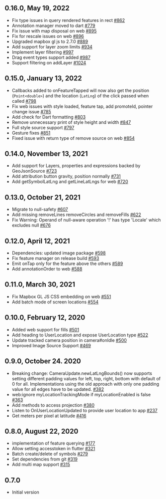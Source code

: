 ## 0.16.0, May 19, 2022
* Fix type issues in query rendered features in rect [#862](https://github.com/flutter-mapbox-gl/maps/pull/862)
* Annotation manager moved to dart [#779](https://github.com/flutter-mapbox-gl/maps/pull/779)
* Fix issue with map disposal on web [#895](https://github.com/flutter-mapbox-gl/maps/pull/895)
* Fix for rescale issues on web [#896](https://github.com/flutter-mapbox-gl/maps/pull/896)
* Upgraded mapbox gl js to 2.7.0 [#889](https://github.com/flutter-mapbox-gl/maps/pull/889)
* Add support for layer zoom limits [#934](https://github.com/flutter-mapbox-gl/maps/pull/934)
* Implement layer filtering [#997](https://github.com/flutter-mapbox-gl/maps/pull/997)
* Drag event types support added [#987](https://github.com/flutter-mapbox-gl/maps/pull/987)
* Support filtering on addLayer [#1024](https://github.com/flutter-mapbox-gl/maps/pull/1024)

## 0.15.0, January 13, 2022
* Callbacks added to onFeatureTapped will now also get the position (`Point<double>`) and the location (`LatLng`) of the click passed when called [#798](https://github.com/flutter-mapbox-gl/maps/pull/798)
* Fix web issues with style loaded, feature tap, add promoteId, pointer change issue [#785](https://github.com/flutter-mapbox-gl/maps/pull/785)
* Add check for Dart formatting [#803](https://github.com/flutter-mapbox-gl/maps/pull/803)
* Remove unnecessary print of style height and width [#847](https://github.com/flutter-mapbox-gl/maps/pull/847)
* Full style source support [#797](https://github.com/flutter-mapbox-gl/maps/pull/797)
* Gesture fixes [#851](https://github.com/flutter-mapbox-gl/maps/pull/851)
* Fixed issue with return type of remove source on web [#854](https://github.com/flutter-mapbox-gl/maps/pull/854)

## 0.14.0, November 13, 2021
* Add support for Layers, properties and expressions backed by GeoJsonSource [#723](https://github.com/ghalestrilo/maps/pull/723)
* Add attribution button gravity, position normally [#731](https://github.com/ghalestrilo/maps/pull/731)
* Add getSymbolLatLng and getLineLatLngs for web [#720](https://github.com/ghalestrilo/maps/pull/720)

## 0.13.0, October 21, 2021
* Migrate to null-safety [#607](https://github.com/ghalestrilo/maps/pull/607)
* Add missing removeLines removeCircles and removeFills [#622](https://github.com/ghalestrilo/maps/pull/622)
* Fix Warning: Operand of null-aware operation '!' has type 'Locale' which excludes null [#676](https://github.com/ghalestrilo/maps/pull/676)

## 0.12.0, April 12, 2021
* Dependencies: updated image package [#598](https://github.com/ghalestrilo/maps/pull/598)
* Fix feature manager on release build [#593](https://github.com/ghalestrilo/maps/pull/593)
* Emit onTap only for the feature above the others [#589](https://github.com/ghalestrilo/maps/pull/589)
* Add annotationOrder to web [#588](https://github.com/ghalestrilo/maps/pull/588)

## 0.11.0, March 30, 2021
* Fix Mapbox GL JS CSS embedding on web [#551](https://github.com/ghalestrilo/maps/pull/551)
* Add batch mode of screen locations [#554](https://github.com/ghalestrilo/maps/pull/554)

## 0.10.0, February 12, 2020
* Added web support for fills [#501](https://github.com/ghalestrilo/maps/pull/501)
* Add heading to UserLocation and expose UserLocation type [#522](https://github.com/ghalestrilo/maps/pull/522)
* Update tracked camera position in camera#onIdle [#500](https://github.com/ghalestrilo/maps/pull/500)
* Improved Image Source Support [#469](https://github.com/ghalestrilo/maps/pull/469)

## 0.9.0,  October 24. 2020
* Breaking change: CameraUpdate.newLatLngBounds() now supports setting different padding values for left, top, right, bottom with default of 0 for all. Implementations using the old approach with only one padding value for all edges have to be updated. [#382](https://github.com/ghalestrilo/maps/pull/382)
* web:ignore myLocationTrackingMode if myLocationEnabled is false [#363](https://github.com/ghalestrilo/maps/pull/363)
* Add methods to access projection [#380](https://github.com/ghalestrilo/maps/pull/380)
* Listen to OnUserLocationUpdated to provide user location to app [#237](https://github.com/ghalestrilo/maps/pull/237)
* Get meters per pixel at latitude [#416](https://github.com/ghalestrilo/maps/pull/416)

## 0.8.0, August 22, 2020
- implementation of feature querying [#177](https://github.com/ghalestrilo/maps/pull/177)
- Allow setting accesstoken in flutter [#321](https://github.com/ghalestrilo/maps/pull/321)
- Batch create/delete of symbols [#279](https://github.com/ghalestrilo/maps/pull/279)
- Set dependencies from git [#319](https://github.com/ghalestrilo/maps/pull/319)
- Add multi map support [#315](https://github.com/ghalestrilo/maps/pull/315)

## 0.7.0
- Initial version
